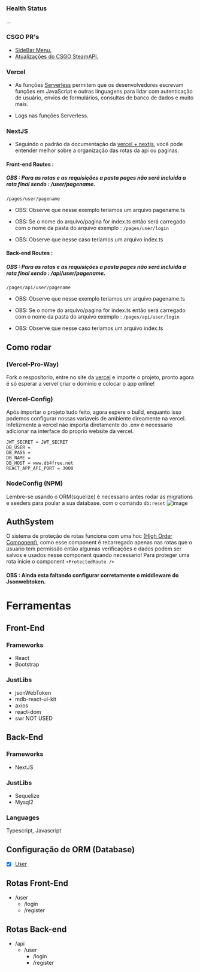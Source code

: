 ### Health Status
...

### CSGO PR's
- [SideBar Menu.](https://github.com/Underewarrr/tactical-titans-cs/pull/1)
- [Atualizações do CSGO SteamAPI.](https://github.com/Underewarrr/tactical-titans-cs/pull/2)
### Vercel
- As funções [Serverless](https://vercel.com/docs/concepts/functions/serverless-functions) permitem que os desenvolvedores escrevam funções em JavaScript e outras linguagens para lidar com autenticação de usuário, envios de formulários, consultas de banco de dados  e muito mais.

- Logs nas funções Serverless.

### NextJS
- Seguindo o padrão da documentação da [vercel + nextjs](https://vercel.com/docs/frameworks/nextjs), você pode entender melhor sobre a organização das rotas da api ou paginas.

#### Front-end Routes :
##### OBS : Para as rotas e as requisições a pasta pages não será incluida a rota final sendo : /user/pagename.

`/pages/user/pagename`
- OBS: Observe que nesse exemplo teriamos um arquivo pagename.ts

- OBS: Se o nome do arquivo/pagina for index.ts então será carregado com o nome da pasta do arquivo exemplo :
`/pages/user/login`
- OBS: Observe que nesse caso teriamos um arquivo index.ts

#### Back-end Routes :
##### OBS : Para as rotas e as requisições a pasta pages não será incluida a rota final sendo : /api/user/pagename.

`/pages/api/user/pagename`
- OBS: Observe que nesse exemplo teriamos um arquivo pagename.ts

- OBS: Se o nome do arquivo/pagina for index.ts então será carregado com o nome da pasta do arquivo exemplo :
`/pages/api/user/login`
- OBS: Observe que nesse caso teriamos um arquivo index.ts

## Como rodar
### (Vercel-Pro-Way)
Fork o respositorio, entre no site da [vercel](https://vercel.com/) e importe o projeto, pronto agora é só esperar a vervel criar o dominio e colocar o app online!
### (Vercel-Config)
Após importar o projeto tudo feito, agora espere o build, enquanto isso podemos configurar nossas variaveis de ambiente direamente na vercel.
Infelizmente a vercel não importa diretamente do .env é necessario adicionar na interface do proprio website da vercel.
```
JWT_SECRET = JWT_SECRET
DB_USER = 
DB_PASS = 
DB_NAME =
DB_HOST = www.db4free.net
REACT_APP_API_PORT = 3000
```
### NodeConfig (NPM)
Lembre-se usando o ORM(squelize) é necessario antes rodar as migrations e seeders para poular a sua database.
com o comando `db:reset`
![image](https://github.com/Underewarrr/template-vercel-serverless-fullstack/assets/74227915/b6435c71-2932-4146-ab7a-4a0ebb2a3126)


## AuthSystem
O sistema de proteção de rotas funciona com uma hoc [(High Order Component)](https://github.com/Underewarrr/template-vercel-serverless-fullstack/blob/master/pages/hoc/withAuth.tsx), como esse component é recarregado apenas nas rotas que o usuario tem permissão então algumas verificações e dados podem ser salvos e usados nesse component quando necessario!
Para proteger uma rota inicie o component `<ProtectedRoute />`

#### OBS : Ainda esta faltando configurar corretamente o middleware do Jsonwebtoken.

#### 

# Ferramentas
## Front-End
### Frameworks
- React 
- Bootstrap
### JustLibs
- jsonWebToken
- mdb-react-ui-kit
- axios
- react-dom
- swr NOT USED
## Back-End
### Frameworks
- NextJS

### JustLibs
- Sequelize
- Mysql2
### Languages
Typescript, Javascript

## Configuração de ORM (Database)
 - [x] [User](https://github.com/Underewarrr/template-vercel-serverless-fullstack/blob/master/database/models/User.ts)
## Rotas Front-End
- /user
  - /login
  - /register

## Rotas Back-end
- /api
  - /user
    - /login
    - /register

